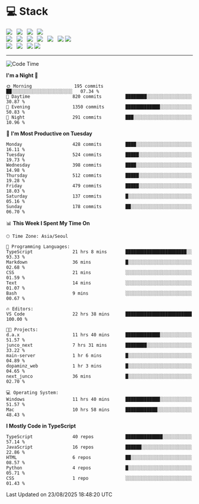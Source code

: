 <h1>💻 Stack</h1>
<div>
 <!-- badge : https://shields.io/ -->
 <!-- icon : https://simpleicons.org/?q=Get -->
 <img src="https://img.shields.io/badge/HTML5-e74c3c?style=flat-square&logo=HTML5&logoColor=white"/> &nbsp 
 <img src="https://img.shields.io/badge/CSS3-0A84FF?style=flat-square&logo=CSS3&logoColor=white"/> &nbsp 
 <img src="https://img.shields.io/badge/JavaScript-FFCD11?style=flat-square&logo=JavaScript&logoColor=white"/> &nbsp 
 <img src="https://img.shields.io/badge/TypeScript-3075C0?style=flat-square&logo=TypeScript&logoColor=white"/>
 <br/>
 <img src="https://img.shields.io/badge/Next-000000?style=flat-square&logo=nextdotjs&logoColor=white"/> &nbsp 
 <img src="https://img.shields.io/badge/React-00BCF6?style=flat-square&logo=React&logoColor=white"/> &nbsp 
 <img src="https://img.shields.io/badge/Redux-764ABC?style=flat-square&logo=Redux&logoColor=white"/> &nbsp
 <img src="https://img.shields.io/badge/Recoil-3578E5?style=flat-square&logo=recoil&logoColor=white"/> &nbsp
 <img src="https://img.shields.io/badge/React-Query-FF4154?style=flat-square&logo=reactquery&logoColor=white"/> &nbsp 
 <img src="https://img.shields.io/badge/styled%2Dcomponents-DB7093?style=flat-square&logo=styled%2Dcomponents&logoColor=white"/>
 <img src="https://img.shields.io/badge/CSS Modules-000000?style=flat-square&logo=CSS Modules&logoColor=white"/> &nbsp 
 <br/>
 <img src="https://img.shields.io/badge/Node-339933?style=flat-square&logo=Node.js&logoColor=white"/> &nbsp 
 <img src="https://img.shields.io/badge/Express-000000?style=flat-square&logo=Express&logoColor=white"/> &nbsp 
 <img src="https://img.shields.io/badge/MongoDB-47A248?style=flat-square&logo=MongoDB&logoColor=white"/>
 <img src="https://img.shields.io/badge/MariaDB-003545?style=flat-square&logo=mariadb&logoColor=white"/>
</div>

<hr>

<!--START_SECTION:waka-->
![Code Time](http://img.shields.io/badge/Code%20Time-2%2C796%20hrs%2017%20mins-blue)

**I'm a Night 🦉** 

```text
🌞 Morning                195 commits         ██░░░░░░░░░░░░░░░░░░░░░░░   07.34 % 
🌆 Daytime                820 commits         ████████░░░░░░░░░░░░░░░░░   30.87 % 
🌃 Evening                1350 commits        █████████████░░░░░░░░░░░░   50.83 % 
🌙 Night                  291 commits         ███░░░░░░░░░░░░░░░░░░░░░░   10.96 % 
```
📅 **I'm Most Productive on Tuesday** 

```text
Monday                   428 commits         ████░░░░░░░░░░░░░░░░░░░░░   16.11 % 
Tuesday                  524 commits         █████░░░░░░░░░░░░░░░░░░░░   19.73 % 
Wednesday                398 commits         ████░░░░░░░░░░░░░░░░░░░░░   14.98 % 
Thursday                 512 commits         █████░░░░░░░░░░░░░░░░░░░░   19.28 % 
Friday                   479 commits         █████░░░░░░░░░░░░░░░░░░░░   18.03 % 
Saturday                 137 commits         █░░░░░░░░░░░░░░░░░░░░░░░░   05.16 % 
Sunday                   178 commits         ██░░░░░░░░░░░░░░░░░░░░░░░   06.70 % 
```


📊 **This Week I Spent My Time On** 

```text
🕑︎ Time Zone: Asia/Seoul

💬 Programming Languages: 
TypeScript               21 hrs 8 mins       ███████████████████████░░   93.33 % 
Markdown                 36 mins             █░░░░░░░░░░░░░░░░░░░░░░░░   02.68 % 
CSS                      21 mins             ░░░░░░░░░░░░░░░░░░░░░░░░░   01.59 % 
Text                     14 mins             ░░░░░░░░░░░░░░░░░░░░░░░░░   01.07 % 
Bash                     9 mins              ░░░░░░░░░░░░░░░░░░░░░░░░░   00.67 % 

🔥 Editors: 
VS Code                  22 hrs 38 mins      █████████████████████████   100.00 % 

🐱‍💻 Projects: 
d.a.x                    11 hrs 40 mins      █████████████░░░░░░░░░░░░   51.57 % 
junco_next               7 hrs 31 mins       ████████░░░░░░░░░░░░░░░░░   33.22 % 
main-server              1 hr 6 mins         █░░░░░░░░░░░░░░░░░░░░░░░░   04.89 % 
dopaminz_web             1 hr 3 mins         █░░░░░░░░░░░░░░░░░░░░░░░░   04.65 % 
next_junco               36 mins             █░░░░░░░░░░░░░░░░░░░░░░░░   02.70 % 

💻 Operating System: 
Windows                  11 hrs 40 mins      █████████████░░░░░░░░░░░░   51.57 % 
Mac                      10 hrs 58 mins      ████████████░░░░░░░░░░░░░   48.43 % 
```

**I Mostly Code in TypeScript** 

```text
TypeScript               40 repos            ██████████████░░░░░░░░░░░   57.14 % 
JavaScript               16 repos            ██████░░░░░░░░░░░░░░░░░░░   22.86 % 
HTML                     6 repos             ██░░░░░░░░░░░░░░░░░░░░░░░   08.57 % 
Python                   4 repos             █░░░░░░░░░░░░░░░░░░░░░░░░   05.71 % 
CSS                      1 repo              ░░░░░░░░░░░░░░░░░░░░░░░░░   01.43 % 
```




 Last Updated on 23/08/2025 18:48:20 UTC
<!--END_SECTION:waka-->
